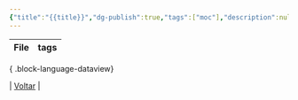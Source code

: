 ```yaml
---
{"title":"{{title}}","dg-publish":true,"tags":["moc"],"description":null,"permalink":"/0.Settings/template/5_moc/","dgPassFrontmatter":true,"noteIcon":""}
---
```



| File | tags |
| ---- | ---- |

{ .block-language-dataview}

| [Voltar](1.LIFE/index) | 
